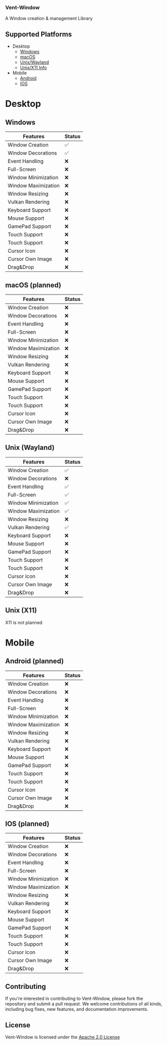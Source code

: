 ### Vent-Window

A Window creation & management Library

## Supported Platforms

- Desktop
    - [Windows](#windows)
    - [macOS](#macos-planned)
    - [Unix/Wayland](#unix-wayland)
    - [Unix/X11 Info](#unix-x11)
- Mobile
    - [Android](#android-planned)
    - [IOS](#ios-planned)

# Desktop

## Windows

| Features            | Status |
| ------------------- | ------ |
| Window Creation     | ✅️    |
| Window Decorations  | ✅️    |
| Event Handling      | ❌     |
| Full-Screen         | ❌     |
| Window Minimization | ❌     |
| Window Maximization | ❌     |
| Window Resizing     | ❌     |
| Vulkan Rendering    | ❌     |
| Keyboard Support    | ❌     |
| Mouse Support       | ❌     |
| GamePad Support     | ❌     |
| Touch Support       | ❌     |
| Touch Support       | ❌     |
| Cursor Icon         | ❌     |
| Cursor Own Image    | ❌     |
| Drag&Drop           | ❌     |

## macOS (planned)

| Features            | Status |
| ------------------- | ------ |
| Window Creation     | ❌    |
| Window Decorations  | ❌    |
| Event Handling      | ❌     |
| Full-Screen         | ❌     |
| Window Minimization | ❌     |
| Window Maximization | ❌     |
| Window Resizing     | ❌     |
| Vulkan Rendering    | ❌     |
| Keyboard Support    | ❌     |
| Mouse Support       | ❌     |
| GamePad Support     | ❌     |
| Touch Support       | ❌     |
| Touch Support       | ❌     |
| Cursor Icon         | ❌     |
| Cursor Own Image    | ❌     |
| Drag&Drop           | ❌     |

## Unix (Wayland)

| Features            | Status |
| ------------------- | ------ |
| Window Creation     | ✅️    |
| Window Decorations  | ❌    |
| Event Handling      | ✅️     |
| Full-Screen         | ✅️     |
| Window Minimization | ✅️     |
| Window Maximization | ✅️     |
| Window Resizing     | ❌     |
| Vulkan Rendering    | ✅️     |
| Keyboard Support    | ❌     |
| Mouse Support       | ❌     |
| GamePad Support     | ❌     |
| Touch Support       | ❌     |
| Touch Support       | ❌     |
| Cursor Icon         | ❌     |
| Cursor Own Image    | ❌     |
| Drag&Drop           | ❌     |

## Unix (X11)
X11 is not planned

# Mobile

## Android (planned)

| Features            | Status |
| ------------------- | ------ |
| Window Creation     | ❌    |
| Window Decorations  | ❌    |
| Event Handling      | ❌     |
| Full-Screen         | ❌     |
| Window Minimization | ❌     |
| Window Maximization | ❌     |
| Window Resizing     | ❌     |
| Vulkan Rendering    | ❌     |
| Keyboard Support    | ❌     |
| Mouse Support       | ❌     |
| GamePad Support     | ❌     |
| Touch Support       | ❌     |
| Touch Support       | ❌     |
| Cursor Icon         | ❌     |
| Cursor Own Image    | ❌     |
| Drag&Drop           | ❌     |

## IOS (planned)

| Features            | Status |
| ------------------- | ------ |
| Window Creation     | ❌    |
| Window Decorations  | ❌    |
| Event Handling      | ❌     |
| Full-Screen         | ❌     |
| Window Minimization | ❌     |
| Window Maximization | ❌     |
| Window Resizing     | ❌     |
| Vulkan Rendering    | ❌     |
| Keyboard Support    | ❌     |
| Mouse Support       | ❌     |
| GamePad Support     | ❌     |
| Touch Support       | ❌     |
| Touch Support       | ❌     |
| Cursor Icon         | ❌     |
| Cursor Own Image    | ❌     |
| Drag&Drop           | ❌     |


## Contributing

If you're interested in contributing to Vent-Window, please fork the repository and submit a pull request. We welcome
contributions of all kinds, including bug fixes, new features, and documentation improvements.

## License

Vent-Window is licensed under the [Apache 2.0 License](../../LICENSE)
